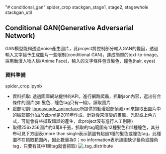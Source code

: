 "# conditional_gan" 
spider_crop
stackgan_stage1, stage2, stagewhole
stackgan_util

## Conditional GAN(Generative Adversarial Network)
GAN模型能夠透過noise產生圖片，此project將控制部分輸入GAN的變因，透過輸入文字給予生成圖片一些限制(conditional GAN)，達成簡單的text-to-image。
<br>
採用動漫人物人臉(Anime Face)，輸入的文字條件包含髮色、瞳色(hair, eyes)

### 資料準備
spider_crop.ipynb
<br>
* 資料抓取: 透過圖庫網站提供的API。進行網路爬蟲，抓取json內容，選出符合條件的圖片(如:髮色、瞳色tag只有一組)，讀取圖片
* 臉部切割: [lbpcascade_animeface](https://github.com/nagadomi/lbpcascade_animeface)所提供的動漫臉部偵測xml來擷取出圖片中的臉部部分(由於此xml是2011年作成，針對後來演變的畫風、光影或上色方式，可能會有些擷取錯誤的產生，此project沒有進行人工剔除)
* 取得256x256圖片約3萬8千張，抓取的tag範圍有12種髮色和11種瞳色，其分布可見下方圖表(more than single表示該圖有超過1種的髮色或瞳色tag，此種圖不在抓取範圍內，因此數量為0；no information表示該圖缺少髮色或瞳色tag，只要有其中1類tag就會抓取)
![_tag_distribute]()
